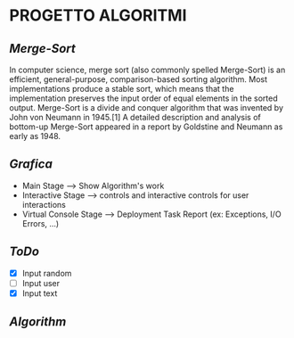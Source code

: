 # **PROGETTO ALGORITMI**

## *Merge-Sort*
In computer science, merge sort (also commonly spelled Merge-Sort) is an efficient, general-purpose, comparison-based sorting algorithm. Most implementations produce a stable sort, which means that the implementation preserves the input order of equal elements in the sorted output. Merge-Sort is a divide and conquer algorithm that was invented by John von Neumann in 1945.[1] A detailed description and analysis of bottom-up Merge-Sort appeared in a report by Goldstine and Neumann as early as 1948.


## *Grafica*
- Main Stage --> Show Algorithm's work
- Interactive Stage --> controls and interactive controls for user interactions
- Virtual Console Stage --> Deployment Task Report (ex: Exceptions, I/O Errors, ...)

## *ToDo*
- [x] Input random
- [ ] Input user
- [x] Input text

## *Algorithm*

